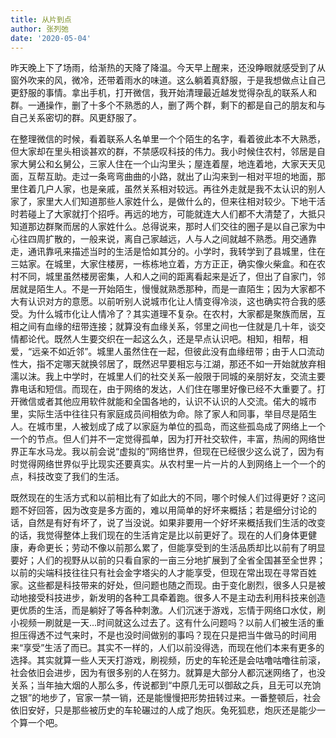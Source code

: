 ```yaml
---
title: 从片到点
author: 张列弛
date: '2020-05-04'
---
```

昨天晚上下了场雨，给渐热的天降了降温。今天早上醒来，还没睁眼就感受到了从窗外吹来的风，微冷，还带着雨水的味道。这么躺着真舒服，于是我想做点让自己更舒服的事情。拿出手机，打开微信，我开始清理最近越发觉得杂乱的联系人和群。一通操作，删了十多个不熟悉的人，删了两个群，剩下的都是自己的朋友和与自己关系密切的群。风更舒服了。   

在整理微信的时候，看着联系人名单里一个个陌生的名字，看着彼此本不大熟悉，但大家却在里头相谈甚欢的群，不禁感叹科技的伟力。我小时候住农村，邻居是自家大舅公和幺舅公，三家人住在一个山沟里头；屋连着屋，地连着地，大家天天见面，互帮互助。走过一条弯弯曲曲的小路，就出了山沟来到一相对平坦的地面，那里住着几户人家，也是亲戚，虽然关系相对较远。再往外走就是我不太认识的别人家了，家里大人们知道那些人家姓什么，是做什么的，但来往相对较少。下地干活时若碰上了大家就打个招呼。再远的地方，可能就连大人们都不大清楚了，大抵只知道那边群聚而居的人家姓什么。总得说来，那时人们交往的圈子是以自己家为中心往四周扩散的，一般来说，离自己家越远，人与人之间就越不熟悉。用交通靠走，通讯靠吼来描述当时的生活是恰如其分的。小学时，我转学到了县城里，住在三姑家。在城里，大家住楼房，一栋栋地立着，方方正正，确实像火柴盒。和在农村不同，城里虽然楼房密集，人和人之间的距离看起来是近了，但出了自家门，邻居就是陌生人。不是一开始陌生，慢慢就熟悉那种，而是一直陌生；因为大家都不大有认识对方的意愿。以前听别人说城市化让人情变得冷淡，这也确实符合我的感受。为什么城市化让人情冷了？其实道理不复杂。在农村，大家都是聚族而居，互相之间有血缘的纽带连接；就算没有血缘关系，邻里之间也一住就是几十年，谈交情都论代。既然人生要交织在一起这么久，还是早点认识吧。相知，相帮，相爱，“远亲不如近邻”。城里人虽然住在一起，但彼此没有血缘纽带；由于人口流动性大，指不定哪天就换邻居了，既然迟早要相忘与江湖，那还不如一开始就放弃相濡以沫。我上中学时，在城里人们的社交关系一般限于同城的亲朋好友，交流主要靠电话和短信。而现在，由于网络的发达，人们住在哪里好像已经不大重要了。打开微信或者其他应用软件就能和全国各地的，认识不认识的人交流。偌大的城市里，实际生活中往往只有家庭成员间相依为命。除了家人和同事，举目尽是陌生人。在城市里，人被划成了成了以家庭为单位的孤岛，而这些孤岛成了网络上一个一个的节点。但人们并不一定觉得孤单，因为打开社交软件，丰富，热闹的网络世界正车水马龙。我以前会说“虚拟的”网络世界，但现在已经很少这么说了，因为有时觉得网络世界似乎比现实还要真实。从农村里一片一片的人到网络上一个一个的点，科技改变了我们的生活。    

既然现在的生活方式和以前相比有了如此大的不同，哪个时候人们过得更好？这问题不好回答，因为改变是多方面的，难以用简单的好坏来概括；若是细分讨论的话，自然是有好有坏了，说了当没说。如果非要用一个好坏来概括我们生活的改变的话，我觉得整体上我们现在的生活肯定是比以前更好了。现在的人们身体更健康，寿命更长；劳动不像以前那么累了，但能享受到的生活品质却比以前有了明显要好；人们的视野从以前的只看自家的一亩三分地扩展到了全省全国甚至全世界；以前的尖端科技往往只有社会金字塔尖的人才能享受，但现在常出现在寻常百姓家。这些都是科技带来的好处，但问题也随之而现。由于变化剧烈，很多人只是被动地接受科技进步，新发明的各种工具牵着跑。很多人不是主动去利用科技来创造更优质的生活，而是躺好了等各种刺激。人们沉迷于游戏，忘情于网络口水仗，刷小视频一刷就是一天...时间就这么过去了。这有什么问题吗？以前人们被生活的重担压得透不过气来时，不是也没时间做别的事吗？现在只是把当牛做马的时间用来“享受”生活了而已。其实不一样的，人们以前没得选，而现在他们本来有更多的选择。其实就算一些人天天打游戏，刷视频，历史的车轮还是会咕噜咕噜往前滚，社会依旧会进步，因为有很多别的人在努力。就算是大部分人都沉迷网络了，也没关系；当年抽大烟的人那么多，传说都到“中原几无可以御敌之兵，且无可以充饷之银”的地步了，官家一禁一销，还是能慢慢把形势扭转过来。一番整顿后，社会依旧安好，只是那些被历史的车轮碾过的人成了炮灰。兔死狐悲，炮灰还是能少一个算一个吧。   









